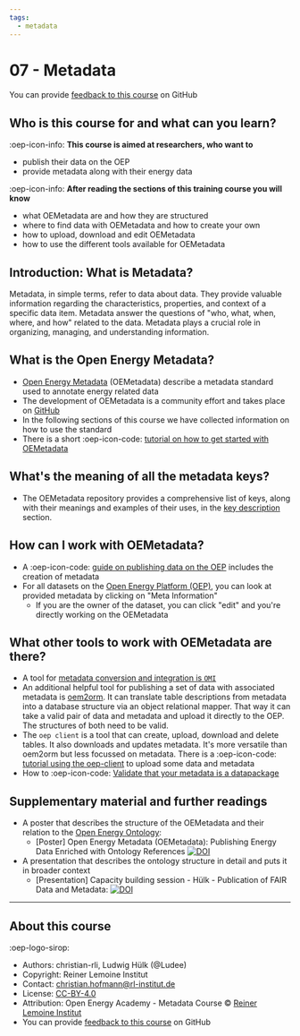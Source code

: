 ```yaml
---
tags:
  - metadata
---
```


# 07 - Metadata

You can provide [feedback to this course](https://github.com/OpenEnergyPlatform/academy/issues/187) on GitHub

## Who is this course for and what can you learn?

:oep-icon-info: **This course is aimed at researchers, who want to**

- publish their data on the OEP
- provide metadata along with their energy data

:oep-icon-info: **After reading the sections of this training course you will know**

- what OEMetadata are and how they are structured
- where to find data with OEMetadata and how to create your own
- how to upload, download and edit OEMetadata
- how to use the different tools available for OEMetadata

## Introduction: What is Metadata?

Metadata, in simple terms, refer to data about data.
They provide valuable information regarding the characteristics, properties,
and context of a specific data item.
Metadata answer the questions of "who, what, when, where, and how" related to the data.
Metadata plays a crucial role in organizing, managing, and understanding information.

## What is the Open Energy Metadata?

- [Open Energy Metadata](https://github.com/OpenEnergyPlatform/oemetadata) (OEMetadata) describe a metadata standard used to annotate energy related data
- The development of OEMetadata is a community effort and takes place on [GitHub](https://github.com/OpenEnergyPlatform/oemetadata/issues)
- In the following sections of this course we have collected information on how to use the standard
- There is a short :oep-icon-code: [tutorial on how to get started with OEMetadata](../tutorials/99_other/getting_started_with_OEMetadata.ipynb)

## What's the meaning of all the metadata keys?

- The OEMetadata repository provides a comprehensive list of keys, along with their meanings and examples of their uses, in the [key description](https://github.com/OpenEnergyPlatform/oemetadata/blob/master/metadata/latest/metadata_key_description.md) section.

## How can I work with OEMetadata?

- A :oep-icon-code: [guide on publishing data on the OEP](../tutorials/99_other/OEP_Research_Data_Publishing_Guidebook.ipynb) includes the creation of metadata
- For all datasets on the [Open Energy Platform (OEP)](https://openenergyplatform.org/), you can look at provided metadata by clicking on "Meta Information"
  - If you are the owner of the dataset, you can click "edit" and you're directly working on the OEMetadata

## What other tools to work with OEMetadata are there?

- A tool for [metadata conversion and integration is `OMI`](https://github.com/OpenEnergyPlatform/omi)
- An additional helpful tool for publishing a set of data with associated metadata is [oem2orm](https://github.com/OpenEnergyPlatform/oem2orm). It can translate table descriptions from metadata into a database structure via an object relational mapper. That way it can take a valid pair of data and metadata and upload it directly to the OEP. The structures of both need to be valid.
- The `oep client` is a tool that can create, upload, download and delete tables. It also downloads and updates metadata. It's more versatile than oem2orm but less focussed on metadata. There is a :oep-icon-code: [tutorial using the oep-client](../../tutorials/02_oep_client/02_client_python_upload/) to upload some data and metadata
- How to :oep-icon-code: [Validate that your metadata is a datapackage](../tutorials/99_other/getting_started_with_OEMetadata.ipynb)

## Supplementary material and further readings

- A poster that describes the structure of the OEMetadata and their relation to the [Open Energy Ontology](05_ontology.md):
  - [Poster] Open Energy Metadata (OEMetadata): Publishing Energy Data Enriched with Ontology References [![DOI](https://zenodo.org/badge/DOI/10.5281/zenodo.8026863.svg)](https://doi.org/10.5281/zenodo.8026863)
- A presentation that describes the ontology structure in detail and puts it in broader context
  - [Presentation] Capacity building session - Hülk - Publication of FAIR Data and Metadata: [![DOI](https://zenodo.org/badge/DOI/10.5281/zenodo.7835380.svg)](https://doi.org/10.5281/zenodo.7835380)

---

## About this course

:oep-logo-sirop:

- Authors: christian-rli, Ludwig Hülk (@Ludee)
- Copyright: Reiner Lemoine Institut
- Contact: christian.hofmann@rl-institut.de
- License: [CC-BY-4.0](https://creativecommons.org/licenses/by/4.0/deed.en)
- Attribution: Open Energy Academy - Metadata Course © [Reiner Lemoine Institut](https://reiner-lemoine-institut.de/)
- You can provide [feedback to this course](https://github.com/OpenEnergyPlatform/academy/issues/187) on GitHub
